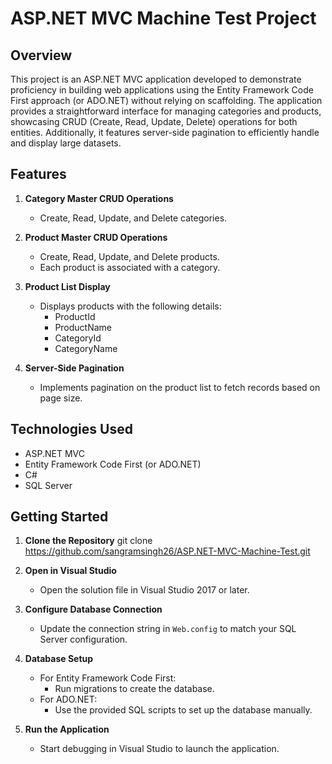 # ASP.NET MVC Machine Test Project

## Overview
This project is an ASP.NET MVC application developed to demonstrate proficiency in building web applications using the Entity Framework Code First approach (or ADO.NET) without relying on scaffolding. The application provides a straightforward interface for managing categories and products, showcasing CRUD (Create, Read, Update, Delete) operations for both entities. Additionally, it features server-side pagination to efficiently handle and display large datasets.
## Features

1. **Category Master CRUD Operations**
   - Create, Read, Update, and Delete categories.

2. **Product Master CRUD Operations**
   - Create, Read, Update, and Delete products.
   - Each product is associated with a category.

3. **Product List Display**
   - Displays products with the following details:
     - ProductId
     - ProductName
     - CategoryId
     - CategoryName

4. **Server-Side Pagination**
   - Implements pagination on the product list to fetch records based on page size.

## Technologies Used

- ASP.NET MVC
- Entity Framework Code First (or ADO.NET)
- C#
- SQL Server

## Getting Started

1. **Clone the Repository**
   git clone https://github.com/sangramsingh26/ASP.NET-MVC-Machine-Test.git

2. **Open in Visual Studio**
   - Open the solution file in Visual Studio 2017 or later.

3. **Configure Database Connection**
   - Update the connection string in `Web.config` to match your SQL Server configuration.

4. **Database Setup**
   - For Entity Framework Code First:
     - Run migrations to create the database.
   - For ADO.NET:
     - Use the provided SQL scripts to set up the database manually.

5. **Run the Application**
   - Start debugging in Visual Studio to launch the application.


